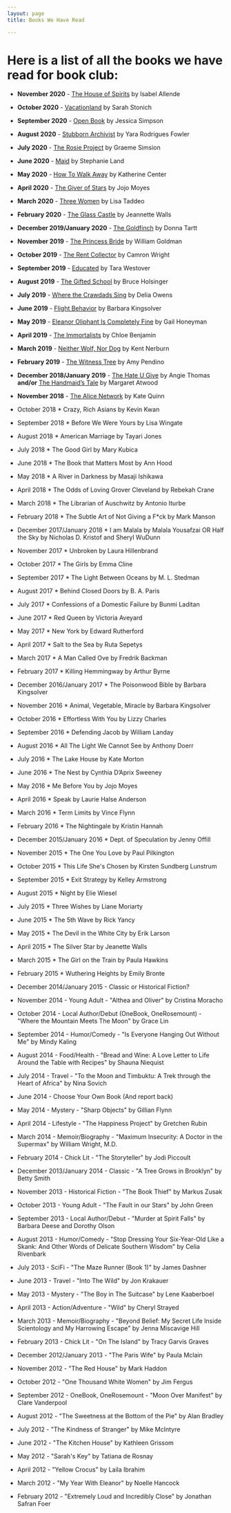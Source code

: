 ```yaml
---
layout: page
title: Books We Have Read

---
```

# Here is a list of all the books we have read for book club:

- **November 2020** - [The House of Spirits](https://www.amazon.com/House-Spirits-Novel-Isabel-Allende-ebook/dp/B01675AB28/ref=tmm_kin_swatch_0?_encoding=UTF8&qid=1595963392&sr=8-2) by Isabel Allende
- **October 2020** - [Vacationland](https://www.amazon.com/Vacationland-Sarah-Stonich-ebook/dp/B00C13Q2ZG/ref=tmm_kin_swatch_0?_encoding=UTF8&qid=1595963444&sr=8-4) by Sarah Stonich
- **September 2020** - [Open Book](https://www.amazon.com/Untitled-Memoir-Lou-Htims-ebook/dp/B07GVJPXV9/ref=tmm_kin_swatch_0?_encoding=UTF8&qid=1595963467&sr=8-2) by Jessica Simpson
- **August 2020** - [Stubborn Archivist](https://www.amazon.com/Stubborn-Archivist-Yara-Rodrigues-Fowler-ebook-dp-B07FPBKZWX/dp/B07FPBKZWX/ref=mt_other?_encoding=UTF8&me=&qid=1595963496) by Yara Rodrigues Fowler
- **July 2020** - [The Rosie Project](https://www.amazon.com/Rosie-Project-Novel-Tillman-Book-ebook/dp/B00BSBR9N6/ref=sr_1_2?dchild=1&keywords=rosie+project&qid=1595963533&s=digital-text&sr=1-2) by Graeme Simsion
- **June 2020** - [Maid](https://www.amazon.com/Maid-Hard-Work-Mothers-Survive-ebook/dp/B07CWPRXFG/ref=sr_1_2?dchild=1&keywords=Maid&qid=1595963560&s=digital-text&sr=1-2) by Stephanie Land
- **May 2020** - [How To Walk Away](https://www.amazon.com/How-Walk-Away-Katherine-Center-ebook/dp/B076B271QT/ref=sr_1_2?dchild=1&keywords=how+to+walk+away&qid=1595963585&s=digital-text&sr=1-2) by Katherine Center
- **April 2020** - [The Giver of Stars](https://www.amazon.com/Giver-Stars-Novel-Jojo-Moyes-ebook/dp/B07NKP3JL4/ref=sr_1_2?dchild=1&keywords=the+giver+of+stars&qid=1595963611&s=digital-text&sr=1-2) by Jojo Moyes
- **March 2020** - [Three Women](https://www.amazon.com/Three-Women-Lisa-Taddeo-ebook/dp/B07MNJS37D/ref=sr_1_2?dchild=1&keywords=three+women&qid=1595963633&s=digital-text&sr=1-2) by Lisa Taddeo
- **February 2020** - [The Glass Castle](https://www.amazon.com/Glass-Castle-Memoir-Jeannette-Walls-ebook/dp/B000OVLKMM/ref=sr_1_2?dchild=1&keywords=the+glass+castle&qid=1595963657&s=digital-text&sr=1-2) by Jeannette Walls
- **December 2019/January 2020** - [The Goldfinch](https://www.amazon.com/Goldfinch-Novel-Pulitzer-Prize-Fiction-ebook/dp/B00BAXFECK/ref=sr_1_2?dchild=1&keywords=the+goldfinch&qid=1595966238&s=digital-text&sr=1-2) by Donna Tartt
- **November 2019** - [The Princess Bride](https://www.amazon.com/Princess-Bride-Morgensterns-Classic-Adventure-ebook/dp/B003IEJZRY/ref=sr_1_2?dchild=1&keywords=the+princess+bride&qid=1595966283&s=digital-text&sr=1-2) by William Goldman
- **October 2019** - [The Rent Collector](https://www.amazon.com/Rent-Collector-Camron-Wright-ebook/dp/B0091X6T4I/ref=sr_1_2?dchild=1&keywords=the+rent+collector&qid=1595966317&s=digital-text&sr=1-2) by Camron Wright
- **September 2019** - [Educated](https://www.amazon.com/Educated-Memoir-Tara-Westover-ebook/dp/B072BLVM83/ref=sr_1_2?dchild=1&keywords=educated&qid=1595966352&s=digital-text&sr=1-2) by Tara Westover
- **August 2019** - [The Gifted School](https://www.amazon.com/Gifted-School-Novel-Bruce-Holsinger-ebook/dp/B07JYQ2W93/ref=tmm_kin_swatch_0?_encoding=UTF8&qid=1595966479&sr=1-2) by Bruce Holsinger 
- **July 2019** - [Where the Crawdads Sing](https://www.amazon.com/Where-Crawdads-Sing-Delia-Owens-ebook/dp/B078GD3DRG/ref=sr_1_2?crid=2177EVSTV15KA&dchild=1&keywords=where+the+crawdads+sing&qid=1595966527&s=digital-text&sprefix=where+the+cra%2Cdigital-text%2C332&sr=1-2) by Delia Owens
- **June 2019** - [Flight Behavior](https://www.amazon.com/Flight-Behavior-Novel-Barbara-Kingsolver-ebook/dp/B007HBY89E/ref=sr_1_2?dchild=1&keywords=flight+behavior&qid=1595966554&s=digital-text&sr=1-2) by Barbara Kingsolver
- **May 2019** - [Eleanor Oliphant Is Completely Fine](https://www.amazon.com/Eleanor-Oliphant-Completely-Fine-Novel-ebook/dp/B01KGZVTOE/ref=sr_1_2?crid=2B1NWXJNFXJ4T&dchild=1&keywords=eleanor+oliphant+is+completely+fine&qid=1595966587&s=digital-text&sprefix=eleanor+oliph%2Cdigital-text%2C274&sr=1-2) by Gail Honeyman
- **April 2019** - [The Immortalists](https://www.amazon.com/Immortalists-Chloe-Benjamin-ebook/dp/B071D3D2ZX/ref=sr_1_2?crid=107D7K9QOTOJP&dchild=1&keywords=the+immortalists&qid=1595966613&s=digital-text&sprefix=the+immor%2Cdigital-text%2C301&sr=1-2) by Chloe Benjamin
- **March 2019** - [Neither Wolf, Nor Dog](https://www.amazon.com/Neither-Wolf-nor-25th-Anniversary-ebook/dp/B07VT9R1W4/ref=sr_1_2?crid=2PJKZO7KMINBY&dchild=1&keywords=neither+wolf+nor+dog+by+kent+nerburn&qid=1595966652&s=digital-text&sprefix=neither+wolf%2Cdigital-text%2C-1&sr=1-2) by Kent Nerburn
- **February 2019** - [The Witness Tree](https://www.amazon.com/Witness-Tree-Amy-Pendino-ebook/dp/B07H5QML1S/ref=sr_1_1?dchild=1&keywords=the+witness+tree&qid=1595966725&s=digital-text&sr=1-1) by Amy Pendino
- **December 2018/January 2019** - [The Hate U Give](https://www.amazon.com/Hate-U-Give-Angie-Thomas-ebook/dp/B01M0614T9/ref=sr_1_2?dchild=1&keywords=the+hate+you+give&qid=1595966756&s=digital-text&sr=1-2) by Angie Thomas **and/or** [The Handmaid’s Tale](https://www.amazon.com/Handmaids-Tale-Margaret-Atwood-ebook/dp/B003JFJHTS/ref=sr_1_2?dchild=1&keywords=the+handmaid%27s+tale&qid=1595966777&s=digital-text&sr=1-2) by Margaret Atwood
- **November 2018** - [The Alice Network](https://www.amazon.com/Alice-Network-Novel-Kate-Quinn-ebook/dp/B01LZFL63S/ref=sr_1_2?dchild=1&keywords=the+alice+network&qid=1595967228&s=digital-text&sr=1-2) by Kate Quinn
- October 2018 * Crazy, Rich Asians by Kevin Kwan
- September 2018 * Before We Were Yours by Lisa Wingate
- August 2018 * American Marriage by Tayari Jones
- July 2018 * The Good Girl by Mary Kubica
- June 2018 * The Book that Matters Most by Ann Hood
- May 2018 * A River in Darkness by Masaji Ishikawa
- April 2018 * The Odds of Loving Grover Cleveland by Rebekah Crane
- March 2018 * The Librarian of Auschwitz by Antonio Iturbe
- February 2018 * The Subtle Art of Not Giving a F*ck by Mark Manson
- December 2017/January 2018 * I am Malala by Malala Yousafzai OR Half the Sky by Nicholas D. Kristof and Sheryl WuDunn 
- November 2017 * Unbroken by Laura Hillenbrand
- October 2017 * The Girls by Emma Cline 
- September 2017 * The Light Between Oceans by M. L. Stedman
- August 2017 * Behind Closed Doors by B. A. Paris
- July 2017 * Confessions of a Domestic Failure by Bunmi Laditan
- June 2017 *  Red Queen by Victoria Aveyard
- May 2017 *  New York by Edward Rutherford
- April 2017 * Salt to the Sea by Ruta Sepetys
- March 2017 * A Man Called Ove by Fredrik Backman
- February 2017 *  Killing Hemmingway by Arthur Byrne
- December 2016/January 2017 * The Poisonwood Bible by Barbara Kingsolver
- November 2016 * Animal, Vegetable, Miracle by Barbara Kingsolver
- October 2016 * Effortless With You by Lizzy Charles
- September 2016 * Defending Jacob by William Landay
- August 2016 * All The Light We Cannot See by Anthony Doerr
- July 2016 * The Lake House by Kate Morton
- June 2016 * The Nest by Cynthia D’Aprix Sweeney 
- May 2016 * Me Before You by Jojo Moyes 
- April 2016 * Speak by Laurie Halse Anderson
- March 2016 * Term Limits by Vince Flynn 
- February 2016 * The Nightingale by Kristin Hannah
- December 2015/January 2016 * Dept. of Speculation by Jenny Offill
- November 2015 * The One You Love by Paul Pilkington
- October 2015 * This Life She's Chosen by Kirsten Sundberg Lunstrum 
- September 2015 * Exit Strategy by Kelley Armstrong
- August 2015 * Night by Elie Wiesel
- July 2015 * Three Wishes by Liane Moriarty
- June 2015 * The 5th Wave by Rick Yancy
- May 2015 * The Devil in the White City by Erik Larson
- April 2015 * The Silver Star by Jeanette Walls
- March 2015 * The Girl on the Train by Paula Hawkins
- February 2015 * Wuthering Heights by Emily Bronte

- December 2014/January 2015 - Classic or Historical Fiction?
- November 2014 - Young Adult - "Althea and Oliver" by Cristina Moracho
- October 2014 -  Local Author/Debut (OneBook, OneRosemount) - "Where the Mountain Meets The Moon" by Grace Lin
- September 2014 - Humor/Comedy  - "Is Everyone Hanging Out Without Me" by Mindy Kaling
- August 2014 - Food/Health - "Bread and Wine: A Love Letter to Life Around the Table with Recipes" by Shauna Niequist
- July 2014 - Travel  - "To the Moon and Timbuktu: A Trek through the Heart of Africa" by Nina Sovich
- June 2014 - Choose Your Own Book (And report back)
- May 2014 - Mystery - "Sharp Objects" by Gillian Flynn
- April 2014 - Lifestyle - "The Happiness Project" by Gretchen Rubin
- March 2014 - Memoir/Biography - "Maximum Insecurity: A Doctor in the Supermax" by William Wright, M.D.
- February 2014 - Chick Lit - "The Storyteller" by Jodi Piccoult
- December 2013/January 2014 - Classic - "A Tree Grows in Brooklyn" by Betty Smith
- November 2013 - Historical Fiction - "The Book Thief" by Markus Zusak
- October 2013 - Young Adult - "The Fault in our Stars" by John Green
- September 2013 - Local Author/Debut - "Murder at Spirit Falls" by Barbara Deese and Dorothy Olson
- August 2013 - Humor/Comedy - "Stop Dressing Your Six-Year-Old Like a Skank: And Other Words of Delicate Southern Wisdom" by Celia Rivenbark
- July 2013 - SciFi - "The Maze Runner (Book 1)" by James Dashner
- June 2013 - Travel - "Into The Wild" by Jon Krakauer
- May 2013 - Mystery - "The Boy in The Suitcase" by Lene Kaaberboel
- April 2013 - Action/Adventure - "Wild" by Cheryl Strayed
- March 2013 - Memoir/Biography - "Beyond Belief: My Secret Life Inside Scientology and My Harrowing Escape" by Jenna Miscavige Hill
- February 2013 - Chick Lit - "On The Island" by Tracy Garvis Graves
- December 2012/January 2013 - "The Paris Wife" by Paula Mclain
- November 2012 - "The Red House" by Mark Haddon
- October 2012 - "One Thousand White Women" by Jim Fergus
- September 2012 - OneBook, OneRosemount - "Moon Over Manifest" by Clare Vanderpool
- August 2012 - "The Sweetness at the Bottom of the Pie" by Alan Bradley
- July 2012 - "The Kindness of Stranger" by Mike McIntyre
- June 2012 - "The Kitchen House" by Kathleen Grissom
- May 2012 - "Sarah's Key" by Tatiana de Rosnay
- April 2012 - "Yellow Crocus" by Laila Ibrahim
- March 2012 - "My Year With Eleanor" by Noelle Hancock
- February 2012 - "Extremely Loud and Incredibly Close" by Jonathan Safran Foer